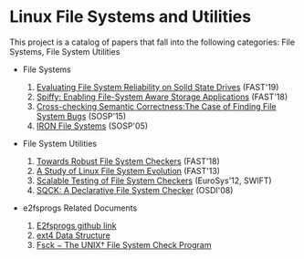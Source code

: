 # Linux File Systems and Utilities

This project is a catalog of papers that fall into the following categories: File Systems, File System Utilities
- File Systems
   1. [Evaluating File System Reliability on Solid State Drives](https://www.usenix.org/system/files/atc19-jaffer.pdf) (FAST'19)
   2. [Spiffy: Enabling File-System Aware Storage Applications](http://csng.cs.toronto.edu/publication_files/0000/0343/fast18-sun.pdf) (FAST'18)
   3. [Cross-checking Semantic Correctness:The Case of Finding File System Bugs](https://taesoo.kim/pubs/2015/min:juxta.pdf) (SOSP'15)
   4. [IRON File Systems](https://research.cs.wisc.edu/adsl/Publications/iron-sosp05.pdf) (SOSP'05)

- File System Utilities
   1. [Towards Robust File System Checkers](https://www.ece.iastate.edu/~mai/docs/papers/2018_FAST_rfsck.pdf) (FAST'18)
   2. [A Study of Linux File System Evolution](https://research.cs.wisc.edu/adsl/Publications/fsstudy-fast13.pdf) (FAST'13)
   3. [Scalable Testing of File System Checkers](https://people.eecs.berkeley.edu/~joao/swift_eurosys12.pdf) (EuroSys'12, SWIFT)
   4. [SQCK: A Declarative File System Checker](https://research.cs.wisc.edu/adsl/Publications/sqck-osdi08.pdf) (OSDI'08)

- e2fsprogs Related Documents
   1. [E2fsprogs github link](https://github.com/tytso/e2fsprogs)
   2. [ext4 Data Structure](https://www.kernel.org/doc/html/latest/filesystems/ext4/globals.html#super-block)
   3. [Fsck − The UNIX† File System Check Program](https://docs.freebsd.org/44doc/smm/03.fsck/paper.pdf)
